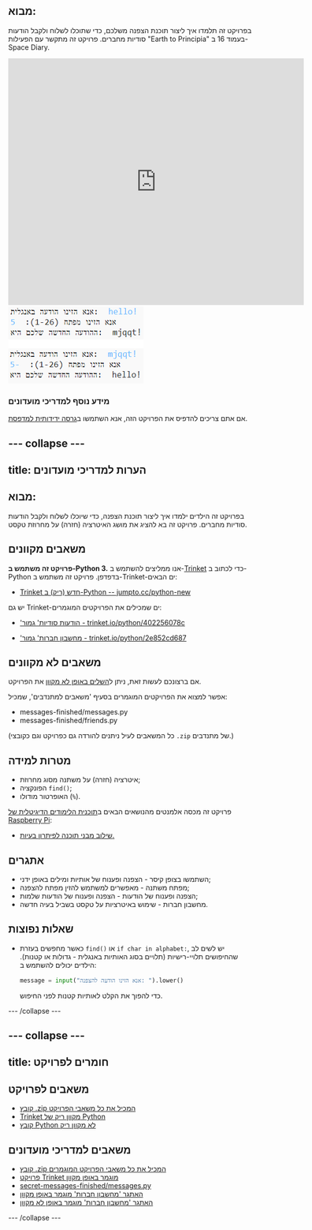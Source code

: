 ## מבוא:

בפרויקט זה תלמדו איך ליצור תוכנת הצפנה משלכם, כדי שתוכלו לשלוח ולקבל הודעות סודיות מחברים. פרויקט זה מתקשר עם הפעילות "Earth to Principia" בעמוד 16 ב-Space Diary.

<div class="trinket">
  <iframe src="https://trinket.io/embed/python/f5b9aad87b?outputOnly=true&start=result" width="600" height="500" frameborder="0" marginwidth="0" marginheight="0" allowfullscreen>
  </iframe>
  <img src="images/messages-finished.png">
</div>

### מידע נוסף למדריכי מועדונים

אם אתם צריכים להדפיס את הפרויקט הזה, אנא השתמשו ב[גרסה ידידותית למדפסת](https://projects.raspberrypi.org/he-IL/projects/secret-messages/print).

--- collapse ---
---
title: הערות למדריכי מועדונים
---

## מבוא:

בפרויקט זה הילדים ילמדו איך ליצור תוכנת הצפנה, כדי שיוכלו לשלוח ולקבל הודעות סודיות מחברים. פרויקט זה בא להציג את מושג האיטרציה (חזרה) על מחרוזת טקסט.

## משאבים מקוונים

**פרויקט זה משתמש ב-Python 3.** אנו ממליצים להשתמש ב-[Trinket](https://trinket.io/) כדי לכתוב ב-Python בדפדפן. פרויקט זה משתמש ב-Trinket-ים הבאים:

* [Trinket חדש (ריק) ב-Python -- jumpto.cc/python-new](http://jumpto.cc/python-new)

יש גם Trinket-ים שמכילים את הפרויקטים המוגמרים:

* ['הודעות סודיות' גמור - trinket.io/python/402256078c](https://trinket.io/python/f5b9aad87b)

* ['מחשבון חברות' גמור - trinket.io/python/2e852cd687](https://trinket.io/python/d197048e74)

## משאבים לא מקוונים

אם ברצונכם לעשות זאת, ניתן ל[השלים באופן לא מקוון](https://www.codeclubprojects.org/en-GB/resources/python-working-offline/) את הפרויקט.

אפשר למצוא את הפרויקטים המוגמרים בסעיף 'משאבים למתנדבים', שמכיל:

* messages-finished/messages.py
* messages-finished/friends.py

(כל המשאבים לעיל ניתנים להורדה גם כפרויקט וגם כקובצי `.zip` של מתנדבים.)

## מטרות למידה

* איטרציה (חזרה) על משתנה מסוג מחרוזת;
* הפונקציה `find()`;
* האופרטור מודולו (`%`).

פרויקט זה מכסה אלמנטים מהנושאים הבאים ב[תוכנית הלימודים הדיגיטלית של Raspberry Pi](https://rpf.io/curriculum):

* [שילוב מבני תוכנה לפיתרון בעיות.](https://www.raspberrypi.org/curriculum/programming/builder)

## אתגרים

* השתמשו בצופן קיסר - הצפנה ופענוח של אותיות ומילים באופן ידני;
* מפתח משתנה - מאפשרים למשתמש להזין מפתח להצפנה;
* הצפנה ופענוח של הודעות - הצפנה ופענוח של הודעות שלמות;
* מחשבון חברות - שימוש באיטרציות על טקסט בשביל בעיה חדשה.

## שאלות נפוצות

* כאשר מחפשים בעזרת `find()` או `if char in alphabet:`, יש לשים לב שהחיפושים תלויי-רישיות (תלויים בסוג האותיות באנגלית - גדולות או קטנות). הילדים יכולים להשתמש ב:
    
    ```python
    message = input("אנא הזינו הודעה להצפנה: ").lower()
    ```
    
    כדי להפוך את הקלט לאותיות קטנות לפני החיפוש.

--- /collapse ---

--- collapse ---
---
title: חומרים לפרויקט
---

## משאבים לפרויקט

* [קובץ .zip המכיל את כל משאבי הפרויקט](resources/secret-messages-project-resources.zip)
* [Trinket מקוון ריק של Python](http://jumpto.cc/python-new)
* [קובץ Python לא מקוון ריק](resources/new-new.py)

## משאבים למדריכי מועדונים

* [קובץ .zip המכיל את כל משאבי הפרויקט המוגמרים](resources/secret-messages-volunteer-resources.zip)
* [פרויקט Trinket מוגמר באופן מקוון](https://trinket.io/python/f5b9aad87b)
* [secret-messages-finished/messages.py](resources/secret-messages-finished-messages.py)
* [האתגר 'מחשבון חברות' מוגמר באופן מקוון](https://trinket.io/python/d197048e74)
* [האתגר 'מחשבון חברות' מוגמר באופן לא מקוון](resources/friendship-calculator-finished-friends.py)

--- /collapse ---